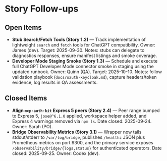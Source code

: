 # Story Follow-ups

## Open Items

- **Stub Search/Fetch Tools (Story 1.2)** — Track implementation of lightweight `search` and `fetch` tools for ChatGPT compatibility. Owner: James (dev). Target: 2025-09-30. Notes: stubs can delegate to diagnostics responses, ensure manifest listings and smoke coverage.
- **Developer Mode Staging Smoke (Story 1.3)** — Schedule and execute full ChatGPT Developer Mode connector smoke in staging using the updated runbook. Owner: Quinn (QA). Target: 2025-10-10. Notes: follow validation playbook (`docs/oauth-keycloak.md`), capture headers/token evidence, log results in QA assessments.
## Closed Items

- **Align `mcp-auth-kit` Express 5 peers (Story 2.4)** — Peer range bumped to Express 5, `jose@^6.1.0` applied, workspace helper added, and Express 4 warnings removed via `npm ls`. Date closed: 2025-09-24. Owner: Sarah (PO).
- **Bridge Observability Metrics (Story 3.1)** — Wrapper now tails stdout/stderr to `/var/log/bridge`, publishes `/healthz` JSON plus Prometheus metrics on port 9300, and the primary service exposes `/observability/bridge/{logs,status}` for authenticated operators. Date closed: 2025-09-25. Owner: Codex (dev).
